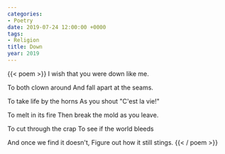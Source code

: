 ```yaml
---
categories:
- Poetry
date: 2019-07-24 12:00:00 +0000
tags:
- Religion
title: Down
year: 2019
---
```

{{< poem >}}
I wish that you were down like me.

To both clown around
And fall apart at the seams.

To take life by the horns
As you shout "C'est la vie!"

To melt in its fire
Then break the mold as you leave.

To cut through the crap
To see if the world bleeds

And once we find it doesn't,
Figure out how it still stings.
{{< / poem >}}